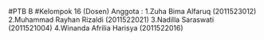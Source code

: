 #PTB B
#Kelompok 16
(Dosen)
Anggota :
1.Zuha Bima Alfaruq       (2011523012)
2.Muhammad Rayhan Rizaldi (2011522021)
3.Nadilla Saraswati       (2011521004)
4.Winanda Afrilia Harisya (2011522016)
